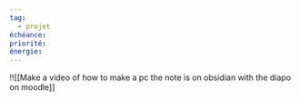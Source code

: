 ```yaml
---
tag:
  - projet
échéance: 
priorité: 
énergie: 
---
```


!![[Make a video of how to make a pc the note is on obsidian with the diapo on moodle]]